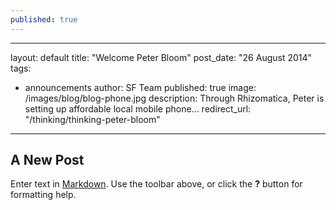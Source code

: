 ```yaml
---
published: true
---
```


---
layout: default
title:  "Welcome Peter Bloom"
post_date:   "26 August 2014"
tags: 
- announcements
author: SF Team
published: true
image: /images/blog/blog-phone.jpg
description: Through Rhizomatica, Peter is setting up affordable local mobile phone...
redirect_url: "/thinking/thinking-peter-bloom"
---
## A New Post

Enter text in [Markdown](http://daringfireball.net/projects/markdown/). Use the toolbar above, or click the **?** button for formatting help.